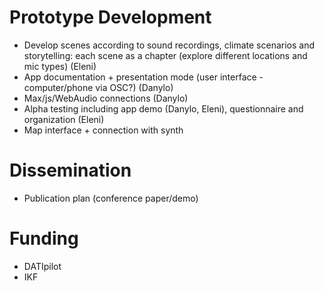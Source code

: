 # Prototype Development

- Develop scenes according to sound recordings, climate scenarios and storytelling: each scene as a chapter (explore different locations and mic types) (Eleni)
- App documentation + presentation mode (user interface - computer/phone via OSC?) (Danylo)
- Max/js/WebAudio connections (Danylo)
- Alpha testing including app demo (Danylo, Eleni), questionnaire and organization (Eleni)
- Map interface + connection with synth

# Dissemination

- Publication plan (conference paper/demo)

# Funding
- DATIpilot
- IKF 
